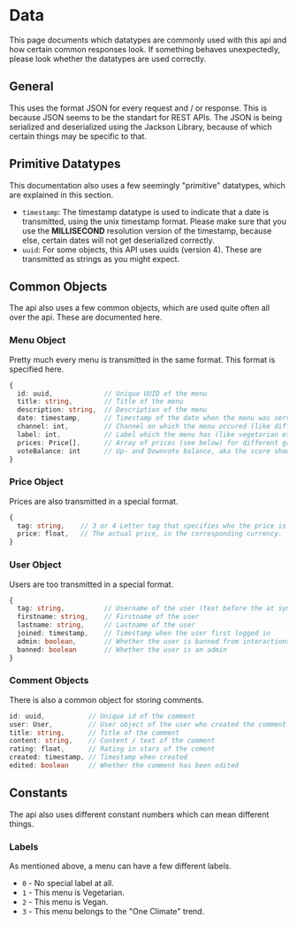 # Data

This page documents which datatypes are commonly used with this api and how certain common responses look. If something
behaves unexpectedly, please look whether the datatypes are used correctly.

## General

This uses the format JSON for every request and / or response. This is because JSON seems to be the standart for REST
APIs. The JSON is being serialized and deserialized using the Jackson Library, because of which certain things may be
specific to that.

## Primitive Datatypes

This documentation also uses a few seemingly "primitive" datatypes, which are explained in this section.

* ```timestamp```: The timestamp datatype is used to indicate that a date is transmitted, using the unix timestamp
  format. Please make sure that you use the **MILLISECOND** resolution version of the timestamp, because else, certain
  dates will not get deserialized correctly.
* ```uuid```: For some objects, this API uses uuids (version 4). These are transmitted as strings as you might expect.

## Common Objects

The api also uses a few common objects, which are used quite often all over the api. These are documented here.

### Menu Object
Pretty much every menu is transmitted in the same format. This format is specified here.

```typescript 
{
  id: uuid,             // Unique UUID of the menu
  title: string,        // Title of the menu
  description: string,  // Description of the menu
  date: timestamp,      // Timestamp of the date when the menu was served
  channel: int,         // Channel on which the menu occured (like different menu types)
  label: int,           // Label which the menu has (like vegetarian etc.).
  prices: Price[],      // Array of prices (see below) for different groups of customers.
  voteBalance: int      // Up- and Downvote balance, aka the score shown between the buttons.
}
```

### Price Object
Prices are also transmitted in a special format.

```typescript 
{
  tag: string,    // 3 or 4 Letter tag that specifies who the price is for.
  price: float,   // The actual price, in the corresponding currency.
}
```

### User Object
Users are too transmitted in a special format.

```typescript
{
  tag: string,          // Username of the user (text before the at symbol of the email)
  firstname: string,    // Firstname of the user
  lastname: string,     // Lastname of the user
  joined: timestamp,    // Timestamp when the user first logged in
  admin: boolean,       // Whether the user is banned from interactions
  banned: boolean       // Whether the user is an admin
}
```

### Comment Objects
There is also a common object for storing comments.

```typescript
id: uuid,           // Unique id of the comment
user: User,         // User object of the user who created the comment
title: string,      // Title of the comment
content: string,    // Content / text of the comment
rating: float,      // Rating in stars of the coment
created: timestamp, // Timestamp when created
edited: boolean     // Whether the comment has been edited
```

## Constants
The api also uses different constant numbers which can mean different things.

### Labels
As mentioned above, a menu can have a few different labels.
* ```0``` - No special label at all.
* ```1``` - This menu is Vegetarian.
* ```2``` - This menu is Vegan.
* ```3``` - This menu belongs to the "One Climate" trend.